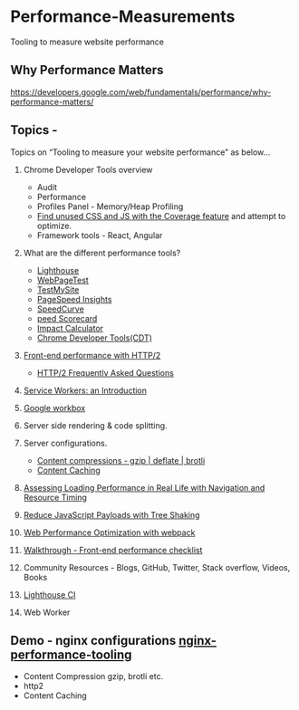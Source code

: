 # Performance-Measurements
Tooling to measure website performance

## Why Performance Matters 
https://developers.google.com/web/fundamentals/performance/why-performance-matters/

## Topics -
Topics on “Tooling to measure your website performance” as below…
 
1. Chrome Developer Tools overview
    - Audit
    - Performance
    - Profiles Panel - Memory/Heap Profiling
    - [Find unused CSS and JS with the Coverage feature](https://developers.google.com/web/updates/2017/04/devtools-release-notes#coverage) and attempt to optimize.
    - Framework tools - React, Angular

2. What are the different performance tools? 
   - [Lighthouse](https://developers.google.com/web/tools/lighthouse/)
   - [WebPageTest](https://www.webpagetest.org/)
   - [TestMySite](https://testmysite.thinkwithgoogle.com/) 
   - [PageSpeed Insights](https://developers.google.com/speed/pagespeed/insights/)
   - [SpeedCurve](https://speedcurve.com/)
   - [peed Scorecard](https://www.thinkwithgoogle.com/feature/mobile/)
   - [Impact Calculator](https://www.thinkwithgoogle.com/feature/mobile/)
   - [Chrome Developer Tools(CDT)](https://developers.google.com/web/tools/chrome-devtools/)
  
3. [Front-end performance with HTTP/2](https://hpbn.co/http2/)
   - [HTTP/2 Frequently Asked Questions](https://http2.github.io/faq/)

4. [Service Workers: an Introduction](https://developers.google.com/web/fundamentals/primers/service-workers/)
5. [Google workbox](https://developers.google.com/web/tools/workbox/)
4. Server side rendering & code splitting.
5. Server configurations. 
   - [Content compressions - gzip | deflate | brotli](https://developers.google.com/web/fundamentals/performance/optimizing-content-efficiency/optimize-encoding-and-transfer)
   - [Content Caching](https://devcenter.heroku.com/articles/increasing-application-performance-with-http-cache-headers)
6. [Assessing Loading Performance in Real Life with Navigation and Resource Timing](https://developers.google.com/web/fundamentals/performance/navigation-and-resource-timing/)
7. [Reduce JavaScript Payloads with Tree Shaking](https://developers.google.com/web/fundamentals/performance/optimizing-javascript/tree-shaking/)
7. [Web Performance Optimization with webpack](https://developers.google.com/web/fundamentals/performance/webpack/)
7. [Walkthrough - Front-end performance checklist](content/front-end-performance-checklist-2018.pdf)
8. Community Resources - Blogs, GitHub, Twitter, Stack overflow, Videos, Books
9. [Lighthouse CI](https://github.com/ebidel/lighthouse-ci)
10. Web Worker

## Demo - nginx configurations [nginx-performance-tooling](https://github.com/gsaini/nginx-performance-tooling)
 - Content Compression gzip, brotli etc.
 - http2
 - Content Caching
